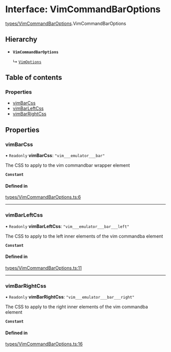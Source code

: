 # Interface: VimCommandBarOptions

[types/VimCommandBarOptions](../wiki/types.VimCommandBarOptions).VimCommandBarOptions

## Hierarchy

- **`VimCommandBarOptions`**

  ↳ [`VimOptions`](../wiki/types.VimOptions.VimOptions)

## Table of contents

### Properties

- [vimBarCss](../wiki/types.VimCommandBarOptions.VimCommandBarOptions#vimbarcss)
- [vimBarLeftCss](../wiki/types.VimCommandBarOptions.VimCommandBarOptions#vimbarleftcss)
- [vimBarRightCss](../wiki/types.VimCommandBarOptions.VimCommandBarOptions#vimbarrightcss)

## Properties

### vimBarCss

• `Readonly` **vimBarCss**: ``"vim___emulator___bar"``

The CSS to apply to the vim commandbar wrapper element

**`Constant`**

#### Defined in

[types/VimCommandBarOptions.ts:6](https://github.com/LucEnden/unix-terminal-emulator/blob/9acf7af/src/types/VimCommandBarOptions.ts#L6)

___

### vimBarLeftCss

• `Readonly` **vimBarLeftCss**: ``"vim___emulator___bar___left"``

The CSS to apply to the left inner elements of the vim commandba element

**`Constant`**

#### Defined in

[types/VimCommandBarOptions.ts:11](https://github.com/LucEnden/unix-terminal-emulator/blob/9acf7af/src/types/VimCommandBarOptions.ts#L11)

___

### vimBarRightCss

• `Readonly` **vimBarRightCss**: ``"vim___emulator___bar___right"``

The CSS to apply to the right inner elements of the vim commandba element

**`Constant`**

#### Defined in

[types/VimCommandBarOptions.ts:16](https://github.com/LucEnden/unix-terminal-emulator/blob/9acf7af/src/types/VimCommandBarOptions.ts#L16)
